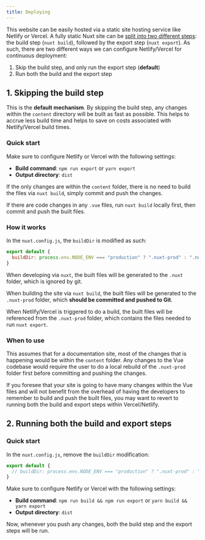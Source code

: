 ```yaml
---
title: Deploying
---
```


This website can be easily hosted via a static site hosting service like Netlify or Vercel. A fully static Nuxt site can be [split into two different steps](https://nuxtjs.org/blog/going-full-static/#new-command-code-nuxt-export-code-): the build step (`nuxt build`), followed by the export step (`nuxt export`). As such, there are two different ways we can configure Netlify/Vercel for continuous deployment:

1. Skip the build step, and only run the export step (**default**)
2. Run both the build and the export step

## 1. Skipping the build step

This is the **default mechanism**. By skipping the build step, any changes within the `content` directory will be built as fast as possible. This helps to accrue less build time and helps to save on costs associated with Netlify/Vercel build times.

### Quick start

Make sure to configure Netlify or Vercel with the following settings:

- **Build command**: `npm run export` or `yarn export`
- **Output directory**: `dist`

If the only changes are within the `content` folder, there is no need to build the files via `nuxt build`, simply commit and push the changes.

If there are code changes in any `.vue` files, run `nuxt build` locally first, then commit and push the built files.

### How it works

In the `nuxt.config.js`, the `buildDir` is modified as such:

```js
export default {
  buildDir: process.env.NODE_ENV === "production" ? ".nuxt-prod" : ".nuxt",
}
```

When developing via `nuxt`, the built files will be generated to the `.nuxt` folder, which is ignored by git.

When building the site via `nuxt build`, the built files will be generated to the `.nuxt-prod` folder, which **should be committed and pushed to Git**.

When Netlify/Vercel is triggered to do a build, the built files will be referenced from the `.nuxt-prod` folder, which contains the files needed to run `nuxt export`.

### When to use

This assumes that for a documentation site, most of the changes that is happening would be within the `content` folder. Any changes to the Vue codebase would require the user to do a local rebuild of the `.nuxt-prod` folder first before committing and pushing the changes.

If you foresee that your site is going to have many changes within the Vue files and will not benefit from the overhead of having the developers to remember to build and push the built files, you may want to revert to running both the build and export steps within Vercel/Netlify.

## 2. Running both the build and export steps

### Quick start

In the `nuxt.config.js`, remove the `buildDir` modification:

```js
export default {
  // buildDir: process.env.NODE_ENV === "production" ? ".nuxt-prod" : ".nuxt",
}
```

Make sure to configure Netlify or Vercel with the following settings:

- **Build command**: `npm run build && npm run export` or `yarn build && yarn export`
- **Output directory**: `dist`

Now, whenever you push any changes, both the build step and the export steps will be run.
